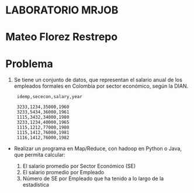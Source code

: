 # LABORATORIO MRJOB
# Mateo Florez Restrepo


# Problema 

  1. Se tiene un conjunto de datos, que representan el salario anual de los empleados formales en Colombia por sector económico, según la DIAN.
  
          idemp,sececon,salary,year
      
          3233,1234,35000,1960
          3233,5434,36000,1961
          1115,3432,34000,1980
          3233,1234,40000,1965
          1115,1212,77000,1980
          1115,1412,76000,1981
          1116,1412,76000,1982

* Realizar un programa en Map/Reduce, con hadoop en Python o Java, que permita calcular:

  1. El salario promedio por Sector Económico (SE)
  2. El salario promedio por Empleado
  3. Número de SE por Empleado que ha tenido a lo largo de la estadística
